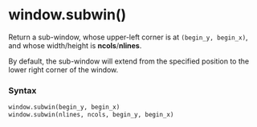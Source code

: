 # window.subwin()

Return a sub-window, whose upper-left corner is at `(begin_y, begin_x)`, and whose width/height is **ncols**/**nlines**.

By default, the sub-window will extend from the specified position to the lower right corner of the window.

### Syntax

```python
window.subwin(begin_y, begin_x)
window.subwin(nlines, ncols, begin_y, begin_x)
```